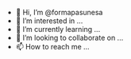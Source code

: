 - 👋 Hi, I’m @formapasunesa
- 👀 I’m interested in ...
- 🌱 I’m currently learning ...
- 💞️ I’m looking to collaborate on ...
- 📫 How to reach me ...

<!---
formapasunesa/formapasunesa is a ✨ special ✨ repository because its `README.md` (this file) appears on your GitHub profile.
You can click the Preview link to take a look at your changes.
--->

